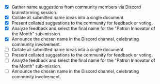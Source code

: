- [x] Gather name suggestions from community members via Discord brainstorming session.
- [x] Collate all submitted name ideas into a single document.
- [x] Present collated suggestions to the community for feedback or voting.
- [x] Analyze feedback and select the final name for the "Patron Innovator of the Month" sub-mission.
- [x] Announce the chosen name in the Discord channel, celebrating community involvement.
- [ ] Collate all submitted name ideas into a single document.
- [ ] Present collated suggestions to the community for feedback or voting.
- [ ] Analyze feedback and select the final name for the "Patron Innovator of the Month" sub-mission.
- [ ] Announce the chosen name in the Discord channel, celebrating community involvement.